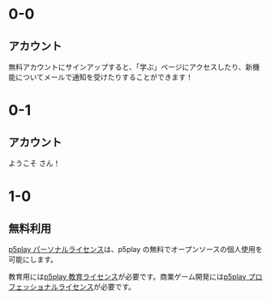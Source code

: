 # 0-0

## アカウント

無料アカウントにサインアップすると、「学ぶ」ページにアクセスしたり、新機能についてメールで通知を受けたりすることができます！

# 0-1

## <span id="account-type"></span> アカウント

ようこそ <span id="username"></span>さん！

# 1-0

## 無料利用

[p5play パーソナルライセンス](https://github.com/quinton-ashley/p5play/blob/main/LICENSE.md)は、p5play の無料でオープンソースの個人使用を可能にします。

教育用には[p5play 教育ライセンス](https://p5play.org/teach)が必要です。商業ゲーム開発には[p5play プロフェッショナルライセンス](https://p5play.org/pro)が必要です。
